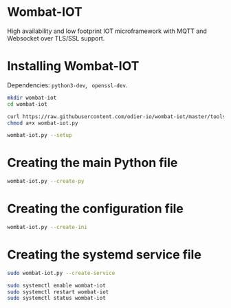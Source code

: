 Wombat-IOT
==========

High availability and low footprint IOT microframework with MQTT and Websocket over TLS/SSL support.

Installing Wombat-IOT
=====================

Dependencies: `python3-dev`, ` openssl-dev`.

```bash
mkdir wombat-iot
cd wombat-iot

curl https://raw.githubusercontent.com/odier-io/wombat-iot/master/tools/wombat-iot-stub.py > wombat-iot.py
chmod a+x wombat-iot.py

wombat-iot.py --setup
```

Creating the main Python file
=============================

```bash
wombat-iot.py --create-py
```

Creating the configuration file
===============================

```bash
wombat-iot.py --create-ini
```

Creating the systemd service file
=================================

```bash
sudo wombat-iot.py --create-service

sudo systemctl enable wombat-iot
sudo systemctl restart wombat-iot
sudo systemctl status wombat-iot
```
